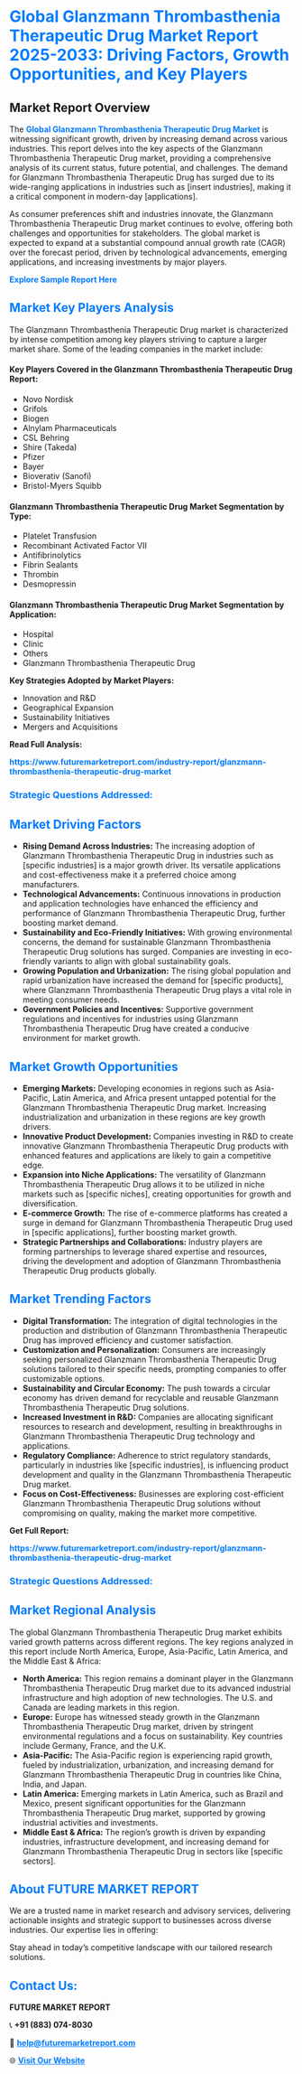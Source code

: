 <h1 style="color: #007BFF;">Global Glanzmann Thrombasthenia Therapeutic Drug Market Report 2025-2033: Driving Factors, Growth Opportunities, and Key Players</h1>

<section id="overview">
<h2>Market Report Overview</h2>
<p>The <a href="https://www.futuremarketreport.com/industry-report/glanzmann-thrombasthenia-therapeutic-drug-market" style="color: #007BFF; text-decoration: none;"><strong>Global Glanzmann Thrombasthenia Therapeutic Drug Market</strong></a> is witnessing significant growth, driven by increasing demand across various industries. This report delves into the key aspects of the Glanzmann Thrombasthenia Therapeutic Drug market, providing a comprehensive analysis of its current status, future potential, and challenges. The demand for Glanzmann Thrombasthenia Therapeutic Drug has surged due to its wide-ranging applications in industries such as [insert industries], making it a critical component in modern-day [applications].</p>
<p>As consumer preferences shift and industries innovate, the Glanzmann Thrombasthenia Therapeutic Drug market continues to evolve, offering both challenges and opportunities for stakeholders. The global market is expected to expand at a substantial compound annual growth rate (CAGR) over the forecast period, driven by technological advancements, emerging applications, and increasing investments by major players.</p>
</section>

<section id="overview">
<p><a href="https://www.futuremarketreport.com/request-sample/reportId=122835" style="color: #007BFF; text-decoration: none;"><strong>Explore Sample Report Here</strong></a></p>
</section>

<section id="key-players">
<h2 style="color: #007BFF;">Market Key Players Analysis</h2>
<p>The Glanzmann Thrombasthenia Therapeutic Drug market is characterized by intense competition among key players striving to capture a larger market share. Some of the leading companies in the market include:</p>
<h4>Key Players Covered in the Glanzmann Thrombasthenia Therapeutic Drug Report:</h4>
<ul><li>Novo Nordisk</li><li>Grifols</li><li>Biogen</li><li>Alnylam Pharmaceuticals</li><li>CSL Behring</li><li>Shire (Takeda)</li><li>Pfizer</li><li>Bayer</li><li>Bioverativ (Sanofi)</li><li>Bristol-Myers Squibb</li></ul>
<h4>Glanzmann Thrombasthenia Therapeutic Drug Market Segmentation by Type:</h4>
<ul><li>Platelet Transfusion</li><li>Recombinant Activated Factor VII</li><li>Antifibrinolytics</li><li>Fibrin Sealants</li><li>Thrombin</li><li>Desmopressin</li></ul>

<h4>Glanzmann Thrombasthenia Therapeutic Drug Market Segmentation by Application:</h4>
<ul><li>Hospital</li><li>Clinic</li><li>Others</li><li>Glanzmann Thrombasthenia Therapeutic Drug</li></ul>
<p><strong>Key Strategies Adopted by Market Players:</strong></p>
<ul>
<li>Innovation and R&D</li>
<li>Geographical Expansion</li>
<li>Sustainability Initiatives</li>
<li>Mergers and Acquisitions</li>
</ul>
</section>

<section>
<p><strong>Read Full Analysis: </strong></p><a href="https://www.futuremarketreport.com/industry-report/glanzmann-thrombasthenia-therapeutic-drug-market" style="color: #007BFF; text-decoration: none;"><strong>https://www.futuremarketreport.com/industry-report/glanzmann-thrombasthenia-therapeutic-drug-market</strong></a>
<h3 style="color: #007BFF;">Strategic Questions Addressed:</h3>
</section>

<section id="driving-factors">
<h2 style="color: #007BFF;">Market Driving Factors</h2>
<ul>
<li><strong>Rising Demand Across Industries:</strong> The increasing adoption of Glanzmann Thrombasthenia Therapeutic Drug in industries such as [specific industries] is a major growth driver. Its versatile applications and cost-effectiveness make it a preferred choice among manufacturers.</li>
<li><strong>Technological Advancements:</strong> Continuous innovations in production and application technologies have enhanced the efficiency and performance of Glanzmann Thrombasthenia Therapeutic Drug, further boosting market demand.</li>
<li><strong>Sustainability and Eco-Friendly Initiatives:</strong> With growing environmental concerns, the demand for sustainable Glanzmann Thrombasthenia Therapeutic Drug solutions has surged. Companies are investing in eco-friendly variants to align with global sustainability goals.</li>
<li><strong>Growing Population and Urbanization:</strong> The rising global population and rapid urbanization have increased the demand for [specific products], where Glanzmann Thrombasthenia Therapeutic Drug plays a vital role in meeting consumer needs.</li>
<li><strong>Government Policies and Incentives:</strong> Supportive government regulations and incentives for industries using Glanzmann Thrombasthenia Therapeutic Drug have created a conducive environment for market growth.</li>
</ul>
</section>

<section id="growth-opportunities">
<h2 style="color: #007BFF;">Market Growth Opportunities</h2>
<ul>
<li><strong>Emerging Markets:</strong> Developing economies in regions such as Asia-Pacific, Latin America, and Africa present untapped potential for the Glanzmann Thrombasthenia Therapeutic Drug market. Increasing industrialization and urbanization in these regions are key growth drivers.</li>
<li><strong>Innovative Product Development:</strong> Companies investing in R&D to create innovative Glanzmann Thrombasthenia Therapeutic Drug products with enhanced features and applications are likely to gain a competitive edge.</li>
<li><strong>Expansion into Niche Applications:</strong> The versatility of Glanzmann Thrombasthenia Therapeutic Drug allows it to be utilized in niche markets such as [specific niches], creating opportunities for growth and diversification.</li>
<li><strong>E-commerce Growth:</strong> The rise of e-commerce platforms has created a surge in demand for Glanzmann Thrombasthenia Therapeutic Drug used in [specific applications], further boosting market growth.</li>
<li><strong>Strategic Partnerships and Collaborations:</strong> Industry players are forming partnerships to leverage shared expertise and resources, driving the development and adoption of Glanzmann Thrombasthenia Therapeutic Drug products globally.</li>
</ul>
</section>

<section id="trending-factors">
<h2 style="color: #007BFF;">Market Trending Factors</h2>
<ul>
<li><strong>Digital Transformation:</strong> The integration of digital technologies in the production and distribution of Glanzmann Thrombasthenia Therapeutic Drug has improved efficiency and customer satisfaction.</li>
<li><strong>Customization and Personalization:</strong> Consumers are increasingly seeking personalized Glanzmann Thrombasthenia Therapeutic Drug solutions tailored to their specific needs, prompting companies to offer customizable options.</li>
<li><strong>Sustainability and Circular Economy:</strong> The push towards a circular economy has driven demand for recyclable and reusable Glanzmann Thrombasthenia Therapeutic Drug solutions.</li>
<li><strong>Increased Investment in R&D:</strong> Companies are allocating significant resources to research and development, resulting in breakthroughs in Glanzmann Thrombasthenia Therapeutic Drug technology and applications.</li>
<li><strong>Regulatory Compliance:</strong> Adherence to strict regulatory standards, particularly in industries like [specific industries], is influencing product development and quality in the Glanzmann Thrombasthenia Therapeutic Drug market.</li>
<li><strong>Focus on Cost-Effectiveness:</strong> Businesses are exploring cost-efficient Glanzmann Thrombasthenia Therapeutic Drug solutions without compromising on quality, making the market more competitive.</li>
</ul>
</section>

<section>
<p><strong>Get Full Report: </strong></p><a href="https://www.futuremarketreport.com/industry-report/glanzmann-thrombasthenia-therapeutic-drug-market" style="color: #007BFF; text-decoration: none;"><strong>https://www.futuremarketreport.com/industry-report/glanzmann-thrombasthenia-therapeutic-drug-market</strong></a>
<h3 style="color: #007BFF;">Strategic Questions Addressed:</h3>
</section>


<section id="regional-analysis">
<h2 style="color: #007BFF;">Market Regional Analysis</h2>
<p>The global Glanzmann Thrombasthenia Therapeutic Drug market exhibits varied growth patterns across different regions. The key regions analyzed in this report include North America, Europe, Asia-Pacific, Latin America, and the Middle East & Africa:</p>
<ul>
<li><strong>North America:</strong> This region remains a dominant player in the Glanzmann Thrombasthenia Therapeutic Drug market due to its advanced industrial infrastructure and high adoption of new technologies. The U.S. and Canada are leading markets in this region.</li>
<li><strong>Europe:</strong> Europe has witnessed steady growth in the Glanzmann Thrombasthenia Therapeutic Drug market, driven by stringent environmental regulations and a focus on sustainability. Key countries include Germany, France, and the U.K.</li>
<li><strong>Asia-Pacific:</strong> The Asia-Pacific region is experiencing rapid growth, fueled by industrialization, urbanization, and increasing demand for Glanzmann Thrombasthenia Therapeutic Drug in countries like China, India, and Japan.</li>
<li><strong>Latin America:</strong> Emerging markets in Latin America, such as Brazil and Mexico, present significant opportunities for the Glanzmann Thrombasthenia Therapeutic Drug market, supported by growing industrial activities and investments.</li>
<li><strong>Middle East & Africa:</strong> The region’s growth is driven by expanding industries, infrastructure development, and increasing demand for Glanzmann Thrombasthenia Therapeutic Drug in sectors like [specific sectors].</li>
</ul>
</section>

<footer>
<h2 style="color: #007BFF;">About FUTURE MARKET REPORT</h2>
<p>We are a trusted name in market research and advisory services, delivering actionable insights and strategic support to businesses across diverse industries. Our expertise lies in offering:</p>

<p>Stay ahead in today’s competitive landscape with our tailored research solutions.</p>

<h2 style="color: #007BFF;">Contact Us:</h2>
<p><strong>FUTURE MARKET REPORT</strong></p>
<p>📞 <strong>+91 (883) 074-8030</strong></p>
<p>📧 <strong><a href="mailto:help@futuremarketreport.com" style="color: #007BFF;">help@futuremarketreport.com</a></strong></p>
<p>🌐 <strong><a href="https://www.futuremarketreport.com/" style="color: #007BFF;">Visit Our Website</a></strong></p>
</footer>